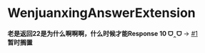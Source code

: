 # WenjuanxingAnswerExtension
**老是返回22是为什么啊啊啊，什么时候才能Response 10  ᗜ‸ᗜ**  -> [#1](https://github.com/awesomehhhhh/WenjuanxingAnsExt/issues/1)  
**暂时搁置**

